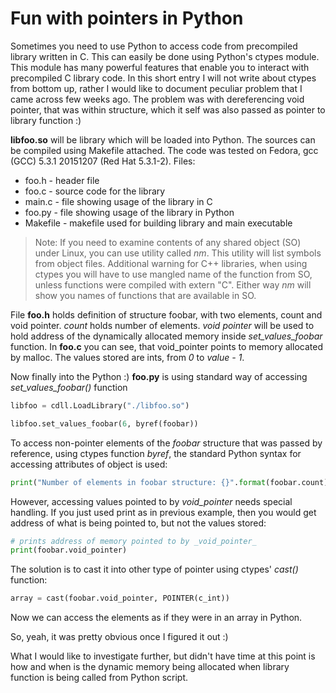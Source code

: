 # Fun with pointers in Python

Sometimes you need to use Python to access code from precompiled library written in C.
This can easily be done using Python's ctypes module.
This module has many powerful features that enable you to interact with precompiled C library code.
In this short entry I will not write about ctypes from bottom up, rather I would like to document peculiar problem that I came across few weeks ago.
The problem was with dereferencing void pointer, that was within structure, which it self was also passed as pointer to library function :)

**libfoo.so** will be library which will be loaded into Python.
The sources can be compiled using Makefile attached.
The code was tested on Fedora, gcc (GCC) 5.3.1 20151207 (Red Hat 5.3.1-2).
Files:
* foo.h - header file
* foo.c - source code for the library
* main.c - file showing usage of the library in C
* foo.py - file showing usage of the library in Python
* Makefile - makefile used for building library and main executable

> Note:
> If you need to examine contents of any shared object (SO) under Linux, you can use utility called *nm*.
> This utility will list symbols from object files.
> Additional warning for C++ libraries, when using ctypes you will have to use mangled name of the function from SO, unless functions were compiled with extern "C".
> Either way *nm* will show you names of functions that are available in SO.

File **foo.h** holds definition of structure foobar, with two elements, count and void pointer.
_count_ holds number of elements.
_void pointer_ will be used to hold address of the dynamically allocated memory inside _set_values_foobar_ function.
In **foo.c** you can see, that void_pointer points to memory allocated by malloc.
The values stored are ints, from _0_ to _value - 1_.

Now finally into the Python :) **foo.py** is using standard way of accessing _set_values_foobar()_ function
```python
libfoo = cdll.LoadLibrary("./libfoo.so")

libfoo.set_values_foobar(6, byref(foobar))
```

To access non-pointer elements of the _foobar_ structure that was passed by reference, using ctypes function _byref_, the standard Python syntax for accessing attributes of object is used:
```python
print("Number of elements in foobar structure: {}".format(foobar.count))
```

However, accessing values pointed to by _void_pointer_ needs special handling.
If you just used print as in previous example, then you would get address of what is being pointed to, but not the values stored:
```python
# prints address of memory pointed to by _void_pointer_
print(foobar.void_pointer)
```

The solution is to cast it into other type of pointer using ctypes' _cast()_ function:
```python
array = cast(foobar.void_pointer, POINTER(c_int))
```
Now we can access the elements as if they were in an array in Python.

So, yeah, it was pretty obvious once I figured it out :)

What I would like to investigate further, but didn't have time at this point is how and when is the dynamic memory being allocated when library function is being called from Python script.

